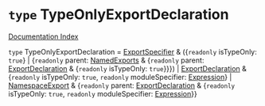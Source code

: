 # `type` TypeOnlyExportDeclaration

[Documentation Index](../README.md)

`type` TypeOnlyExportDeclaration = [ExportSpecifier](../private.interface.ExportSpecifier/README.md) \& (\{`readonly` isTypeOnly: `true`} | \{`readonly` parent: [NamedExports](../private.interface.NamedExports/README.md) \& \{`readonly` parent: [ExportDeclaration](../private.interface.ExportDeclaration/README.md) \& \{`readonly` isTypeOnly: `true`}}}) | [ExportDeclaration](../private.interface.ExportDeclaration/README.md) \& \{`readonly` isTypeOnly: `true`, `readonly` moduleSpecifier: [Expression](../private.interface.Expression/README.md)} | [NamespaceExport](../private.interface.NamespaceExport/README.md) \& \{`readonly` parent: [ExportDeclaration](../private.interface.ExportDeclaration/README.md) \& \{`readonly` isTypeOnly: `true`, `readonly` moduleSpecifier: [Expression](../private.interface.Expression/README.md)}}